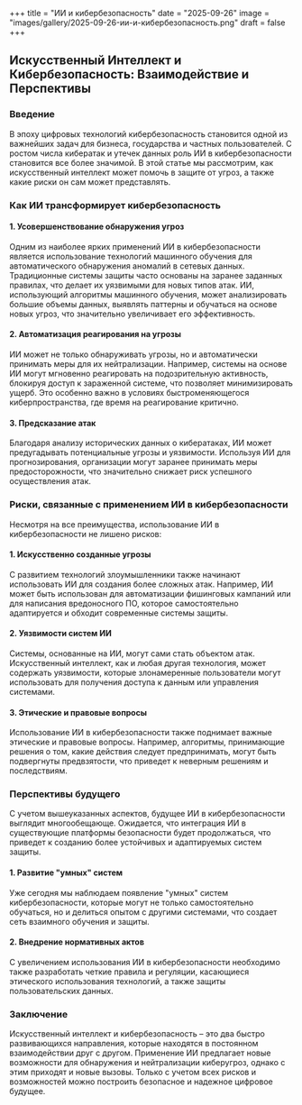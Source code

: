 +++
title = "ИИ и кибербезопасность"
date = "2025-09-26"
image = "images/gallery/2025-09-26-ии-и-кибербезопасность.png"
draft = false
+++

## Искусственный Интеллект и Кибербезопасность: Взаимодействие и Перспективы

### Введение

В эпоху цифровых технологий кибербезопасность становится одной из важнейших задач для бизнеса, государства и частных пользователей. С ростом числа кибератак и утечек данных роль ИИ в кибербезопасности становится все более значимой. В этой статье мы рассмотрим, как искусственный интеллект может помочь в защите от угроз, а также какие риски он сам может представлять.

### Как ИИ трансформирует кибербезопасность

#### 1. Усовершенствование обнаружения угроз

Одним из наиболее ярких применений ИИ в кибербезопасности является использование технологий машинного обучения для автоматического обнаружения аномалий в сетевых данных. Традиционные системы защиты часто основаны на заранее заданных правилах, что делает их уязвимыми для новых типов атак. ИИ, использующий алгоритмы машинного обучения, может анализировать большие объемы данных, выявлять паттерны и обучаться на основе новых угроз, что значительно увеличивает его эффективность.

#### 2. Автоматизация реагирования на угрозы

ИИ может не только обнаруживать угрозы, но и автоматически принимать меры для их нейтрализации. Например, системы на основе ИИ могут мгновенно реагировать на подозрительную активность, блокируя доступ к зараженной системе, что позволяет минимизировать ущерб. Это особенно важно в условиях быстроменяющегося киберпространства, где время на реагирование критично.

#### 3. Предсказание атак

Благодаря анализу исторических данных о кибератаках, ИИ может предугадывать потенциальные угрозы и уязвимости. Используя ИИ для прогнозирования, организации могут заранее принимать меры предосторожности, что значительно снижает риск успешного осуществления атак.

### Риски, связанные с применением ИИ в кибербезопасности

Несмотря на все преимущества, использование ИИ в кибербезопасности не лишено рисков:

#### 1. Искусственно созданные угрозы

С развитием технологий злоумышленники также начинают использовать ИИ для создания более сложных атак. Например, ИИ может быть использован для автоматизации фишинговых кампаний или для написания вредоносного ПО, которое самостоятельно адаптируется и обходит современные системы защиты.

#### 2. Уязвимости систем ИИ

Системы, основанные на ИИ, могут сами стать объектом атак. Искусственный интеллект, как и любая другая технология, может содержать уязвимости, которые злонамеренные пользователи могут использовать для получения доступа к данным или управления системами.

#### 3. Этические и правовые вопросы

Использование ИИ в кибербезопасности также поднимает важные этические и правовые вопросы. Например, алгоритмы, принимающие решения о том, какие действия следует предпринимать, могут быть подвергнуты предвзятости, что приведет к неверным решениям и последствиям.

### Перспективы будущего

С учетом вышеуказанных аспектов, будущее ИИ в кибербезопасности выглядит многообещающе. Ожидается, что интеграция ИИ в существующие платформы безопасности будет продолжаться, что приведет к созданию более устойчивых и адаптируемых систем защиты.

#### 1. Развитие "умных" систем

Уже сегодня мы наблюдаем появление "умных" систем кибербезопасности, которые могут не только самостоятельно обучаться, но и делиться опытом с другими системами, что создает сеть взаимного обучения и защиты.

#### 2. Внедрение нормативных актов

С увеличением использования ИИ в кибербезопасности необходимо также разработать четкие правила и регуляции, касающиеся этического использования технологий, а также защиты пользовательских данных.

### Заключение

Искусственный интеллект и кибербезопасность – это два быстро развивающихся направления, которые находятся в постоянном взаимодействии друг с другом. Применение ИИ предлагает новые возможности для обнаружения и нейтрализации киберугроз, однако с этим приходят и новые вызовы. Только с учетом всех рисков и возможностей можно построить безопасное и надежное цифровое будущее.